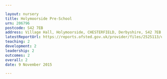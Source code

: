 ```yaml
---

layout: nursery
title: Holymoorside Pre-School
urn: 206796
postcode: S42 7EB
address: Village Hall, Holymoorside, CHESTERFIELD, Derbyshire, S42 7EB
latestReportUrl: https://reports.ofsted.gov.uk/provider/files/2525113/urn/206796.pdf
teaching: 2
development: 2
leadership: 2
outcomes: 2
overall: 2
date: 9 November 2015

---
```


